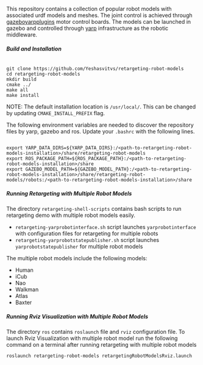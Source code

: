 This repository contains a collection of popular robot models with associated urdf models and meshes.
The joint control is achieved through [gazeboyarpplugins](https://github.com/robotology/gazebo-yarp-plugins/)
motor control boards. The models can be launched in gazebo and controlled through [yarp](https://www.yarp.it/) infrastructure as the
robotic middleware.

##### Build and Installation

```

git clone https://github.com/Yeshasvitvs/retargeting-robot-models
cd retargeting-robot-models
mkdir build
cmake ../
make all
make install

```

NOTE: The default installation location is `/usr/local/`.
This can be changed by updating `CMAKE_INSTALL_PREFIX` flag.  

The following environment variables are needed to discover the repository files
by yarp, gazebo and ros. Update your `.bashrc` with the following lines.

```

export YARP_DATA_DIRS=${YARP_DATA_DIRS}:/<path-to-retargeting-robot-models-installation>/share/retargeting-robot-models
export ROS_PACKAGE_PATH=${ROS_PACKAGE_PATH}:/<path-to-retargeting-robot-models-installation>/share
export GAZEBO_MODEL_PATH=${GAZEBO_MODEL_PATH}:/<path-to-retargeting-robot-models-installation>/share/retargeting-robot-models/robots:/<path-to-retargeting-robot-models-installation>/share

```

##### Running Retargeting with Multiple Robot Models

The directory `retargeting-shell-scripts` contains bash scripts to run retargeting demo
with multiple robot models easily.

- `retargeting-yarprobotinterface.sh` script launches `yarprobotinterface` with configuration files for retargeting for multiple robots
- `retargeting-yarprobotstatepublisher.sh` script launches `yarprobotstatepublisher` for multiple robot models

The multiple robot models include the following models:

- Human
- iCub
- Nao
- Walkman
- Atlas
- Baxter

##### Running Rviz Visualization with Multiple Robot Models

The directory `ros` contains `roslaunch` file and `rviz` configuration file.
To launch Rviz Visualization with multiple robot model run the following command on a terminal after running retargeting with multiple robot models

```
roslaunch retargeting-robot-models retargetingRobotModelsRviz.launch
```
